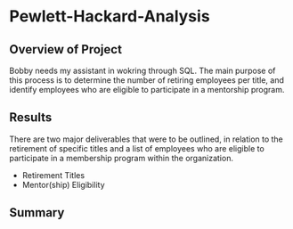 # Pewlett-Hackard-Analysis

## Overview of Project
Bobby needs my assistant in wokring through SQL. The main purpose of this process is to determine the number of retiring employees per title, and identify employees who are eligible to participate in a mentorship program. 

## Results 
There are two major deliverables that were to be outlined, in relation to the retirement of specific titles and a list of employees who are eligible to participate in a membership program within the organization. 
- Retirement Titles
- Mentor(ship) Eligibility




## Summary
